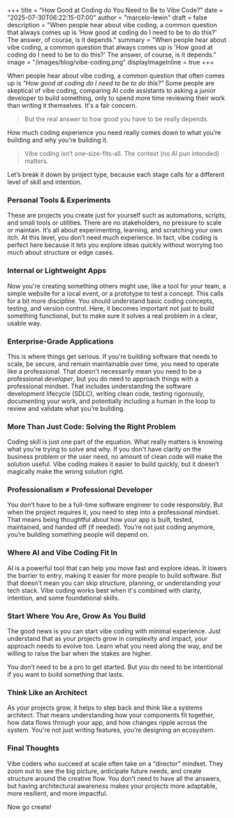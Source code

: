 +++
title = "How Good at Coding do You Need to Be to Vibe Code?"
date = "2025-07-30T06:22:15-07:00"
author = "marcelo-lewin"
draft = false
description = "When people hear about vibe coding, a common question that always comes up is 'How good at coding do I need to be to do this?'  The answer, of course, is it depends."
summary = "When people hear about vibe coding, a common question that always comes up is 'How good at coding do I need to be to do this?'  The answer, of course, is it depends."
image = "/images/blog/vibe-coding.png"
displayImageInline = true
+++

When people hear about vibe coding, a common question that often comes up is *"How good at coding do I need to be to do this?"* Some people are skeptical of vibe coding, comparing AI code assistants to asking a junior developer to build something, only to spend more time reviewing their work than writing it themselves. It's a fair concern.

> But the real answer to how good you have to be really depends.

How much coding experience you need really comes down to what you’re building and why you're building it. 

> Vibe coding isn’t one-size-fits-all. The context (no AI pun intended) matters.

Let’s break it down by project type, because each stage calls for a different level of skill and intention.

### **Personal Tools & Experiments**

These are projects you create just for yourself such as automations, scripts, and small tools or utilities. There are no stakeholders, no pressure to scale or maintain. It’s all about experimenting, learning, and scratching your own itch. At this level, you don’t need much experience. In fact, vibe coding is perfect here because it lets you explore ideas quickly without worrying too much about structure or edge cases.

### **Internal or Lightweight Apps**

Now you're creating something others might use, like a tool for your team, a simple website for a local event, or a prototype to test a concept. This calls for a bit more discipline. You should understand basic coding concepts, testing, and version control. Here, it becomes important not just to build something functional, but to make sure it solves a real problem in a clear, usable way.

### **Enterprise-Grade Applications**

This is where things get serious. If you're building software that needs to scale, be secure, and remain maintainable over time, you need to operate like a professional. That doesn't necessarily mean you need to be a professional *developer*, but you do need to approach things with a professional mindset. That includes understanding the software development lifecycle (SDLC), writing clean code, testing rigorously, documenting your work, and potentially including a human in the loop to review and validate what you’re building.

### More Than Just Code: Solving the Right Problem

Coding skill is just one part of the equation. What really matters is knowing what you're trying to solve and why. If you don't have clarity on the business problem or the user need, no amount of clean code will make the solution useful. Vibe coding makes it easier to build quickly, but it doesn’t magically make the wrong solution right.

### Professionalism ≠ Professional Developer

You don’t have to be a full-time software engineer to code responsibly. But when the project requires it, you need to step into a professional mindset. That means being thoughtful about how your app is built, tested, maintained, and handed off (if needed). You’re not just coding anymore, you’re building something people will depend on.

### Where AI and Vibe Coding Fit In

AI is a powerful tool that can help you move fast and explore ideas. It lowers the barrier to entry, making it easier for more people to build software. But that doesn't mean you can skip structure, planning, or understanding your tech stack. Vibe coding works best when it's combined with clarity, intention, and some foundational skills.

### Start Where You Are, Grow As You Build

The good news is you can start vibe coding with minimal experience. Just understand that as your projects grow in complexity and impact, your approach needs to evolve too. Learn what you need along the way, and be willing to raise the bar when the stakes are higher.

You don’t need to be a pro to get started. But you do need to be intentional if you want to build something that lasts.

### Think Like an Architect

As your projects grow, it helps to step back and think like a systems architect. That means understanding how your components fit together, how data flows through your app, and how changes ripple across the system. You're not just writing features, you’re designing an ecosystem.

### Final Thoughts
Vibe coders who succeed at scale often take on a “director” mindset. They zoom out to see the big picture, anticipate future needs, and create structure around the creative flow. You don’t need to have all the answers, but having architectural awareness makes your projects more adaptable, more resilient, and more impactful.

Now go create!